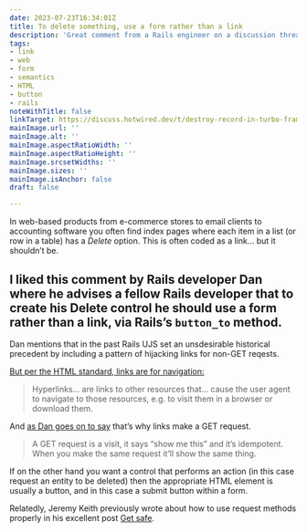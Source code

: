 ```yaml
---
date: 2023-07-23T16:34:01Z
title: To delete something, use a form rather than a link
description: 'Great comment from a Rails engineer on a discussion thread'
tags:
- link
- web
- form
- semantics
- HTML
- button
- rails
noteWithTitle: false
linkTarget: https://discuss.hotwired.dev/t/destroy-record-in-turbo-frame/2731/2
mainImage.url: ''
mainImage.alt: ''
mainImage.aspectRatioWidth: ''
mainImage.aspectRatioHeight: ''
mainImage.srcsetWidths: ''
mainImage.sizes: ''
mainImage.isAnchor: false
draft: false

---
```

In web-based products from e-commerce stores to email clients to accounting software you often find index pages where each item in a list (or row in a table) has a _Delete_ option. This is often coded as a link… but it shouldn’t be.

I liked this comment by Rails developer Dan where he advises a fellow Rails developer that to create his Delete control he should use a form rather than a link, via Rails’s `button_to` method.
---

Dan mentions that in the past Rails UJS set an unsdesirable historical precedent by including a pattern of hijacking links for non-GET reqests.

[But per the HTML standard, links are for navigation:](https://html.spec.whatwg.org/dev/links.html#:~:text=Hyperlinks,a%20browser%20or%20download%20them.)

> Hyperlinks… are links to other resources that… cause the user agent to navigate to those resources, e.g. to visit them in a browser or download them.

And [as Dan goes on to say](https://discuss.hotwired.dev/t/destroy-record-in-turbo-frame/2731/8) that’s why links make a GET request. 
> A GET request is a visit, it says “show me this” and it’s idempotent. When you make the same request it’ll show the same thing.

If on the other hand you want a control that performs an action (in this case request an entity to be deleted) then the appropriate HTML element is usually a button, and in this case a submit button within a form.

Relatedly, Jeremy Keith previously wrote about how to use request methods properly in his excellent post [Get safe](https://adactio.com/journal/17768).
